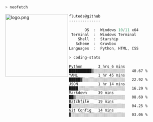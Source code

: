 ```zsh
> neofetch
```

<!--img align="left" src="https://github.com/fluteds.png" alt="logo.png" width="200"/>-->
<img align="left" src="https://external-content.duckduckgo.com/iu/?u=https%3A%2F%2F78.media.tumblr.com%2F975fca5f82161b190efdcaa05ffbd4ec%2Ftumblr_p6q6m9TJF01x3p3jmo1_500.png&f=1&nofb=1" alt="logo.png" width="200"/>

```csharp
fluteds@github
--------------

       OS  :  Windows 10/11 x64
 Terminal  :  Windows Terminal
    Shell  :  Starship
   Scheme  :  Gruvbox
Languages  :  Python, HTML, CSS
```

```zsh
> coding-stats
```

<!--START_SECTION:waka-->

```text
Python       3 hrs 6 mins    ██████████▒░░░░░░░░░░░░░░   40.67 %
YAML         1 hr 45 mins    █████▓░░░░░░░░░░░░░░░░░░░   22.92 %
JSON         1 hr 14 mins    ████░░░░░░░░░░░░░░░░░░░░░   16.29 %
Markdown     39 mins         ██▒░░░░░░░░░░░░░░░░░░░░░░   08.69 %
Batchfile    19 mins         █░░░░░░░░░░░░░░░░░░░░░░░░   04.25 %
Git Config   14 mins         ▓░░░░░░░░░░░░░░░░░░░░░░░░   03.06 %
```

<!--END_SECTION:waka-->

